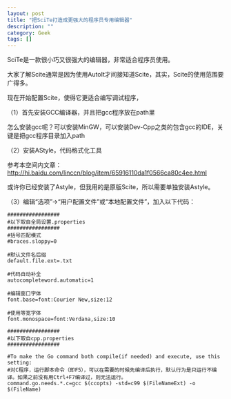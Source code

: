 ```yaml
---
layout: post
title: "把SciTe打造成更强大的程序员专用编辑器"
description: ""
category: Geek
tags: []
---
```

SciTe是一款很小巧又很强大的编辑器，非常适合程序员使用。

大家了解Scite通常是因为使用AutoIt才间接知道Scite，其实，Scite的使用范围要广得多。

现在开始配置Scite，使得它更适合编写调试程序，

（1）首先安装GCC编译器，并且把gcc程序放在path里

怎么安装gcc呢？可以安装MinGW，可以安装Dev-Cpp之类的包含gcc的IDE，关键是把gcc程序目录加入path

（2）安装AStyle，代码格式化工具

参考本空间内文章：http://hi.baidu.com/linccn/blog/item/65916110da1f0566ca80c4ee.html

或许你已经安装了Astyle，但我用的是原版Scite，所以需要单独安装Astyle。

（3）编辑“选项”->“用户配置文件”或“本地配置文件”，加入以下代码：


	#################
	#以下取自全局设置.properties
	#################
	#括号匹配模式
	#braces.sloppy=0

	#默认文件名后缀
	default.file.ext=.txt

	#代码自动补全
	autocompleteword.automatic=1

	#编辑窗口字体
	font.base=font:Courier New,size:12

	#使用等宽字体
	font.monospace=font:Verdana,size:10

	#################
	#以下取自cpp.properties
	#################

	#To make the Go command both compile(if needed) and execute, use this setting:
	#对C程序，运行脚本命令（即F5），可以在需要的时候先编译后执行，默认行为是只运行不编译。如果之前没有用Ctrl+F7编译过，则无法运行。
	command.go.needs.*.c=gcc $(ccopts) -std=c99 $(FileNameExt) -o $(FileName)
